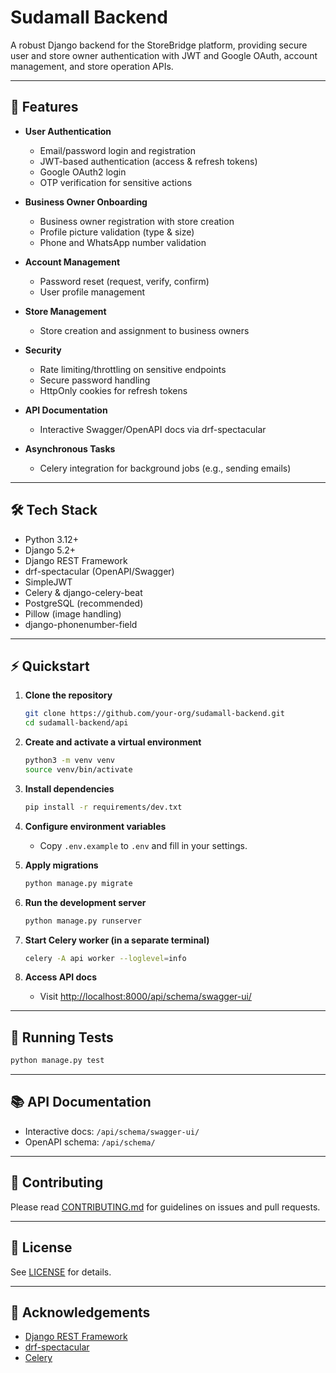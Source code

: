 # Sudamall Backend

A robust Django backend for the StoreBridge platform, providing secure user and store owner authentication with JWT and Google OAuth, account management, and store operation APIs.

---

## 🚀 Features

- **User Authentication**
  - Email/password login and registration
  - JWT-based authentication (access & refresh tokens)
  - Google OAuth2 login
  - OTP verification for sensitive actions

- **Business Owner Onboarding**
  - Business owner registration with store creation
  - Profile picture validation (type & size)
  - Phone and WhatsApp number validation

- **Account Management**
  - Password reset (request, verify, confirm)
  - User profile management

- **Store Management**
  - Store creation and assignment to business owners

- **Security**
  - Rate limiting/throttling on sensitive endpoints
  - Secure password handling
  - HttpOnly cookies for refresh tokens

- **API Documentation**
  - Interactive Swagger/OpenAPI docs via drf-spectacular

- **Asynchronous Tasks**
  - Celery integration for background jobs (e.g., sending emails)

---

## 🛠️ Tech Stack

- Python 3.12+
- Django 5.2+
- Django REST Framework
- drf-spectacular (OpenAPI/Swagger)
- SimpleJWT
- Celery & django-celery-beat
- PostgreSQL (recommended)
- Pillow (image handling)
- django-phonenumber-field

---

## ⚡ Quickstart

1. **Clone the repository**
   ```bash
   git clone https://github.com/your-org/sudamall-backend.git
   cd sudamall-backend/api
   ```

2. **Create and activate a virtual environment**
   ```bash
   python3 -m venv venv
   source venv/bin/activate
   ```

3. **Install dependencies**
   ```bash
   pip install -r requirements/dev.txt
   ```

4. **Configure environment variables**
   - Copy `.env.example` to `.env` and fill in your settings.

5. **Apply migrations**
   ```bash
   python manage.py migrate
   ```

6. **Run the development server**
   ```bash
   python manage.py runserver
   ```

7. **Start Celery worker (in a separate terminal)**
   ```bash
   celery -A api worker --loglevel=info
   ```

8. **Access API docs**
   - Visit [http://localhost:8000/api/schema/swagger-ui/](http://localhost:8000/api/schema/swagger-ui/)

---

## 🧪 Running Tests

```bash
python manage.py test
```

---

## 📚 API Documentation

- Interactive docs: `/api/schema/swagger-ui/`
- OpenAPI schema: `/api/schema/`

---

## 🤝 Contributing

Please read [CONTRIBUTING.md](../CONTRIBUTING.md) for guidelines on issues and pull requests.

---

## 📄 License

See [LICENSE](../LICENSE) for details.

---

## 📝 Acknowledgements

- [Django REST Framework](https://www.django-rest-framework.org/)
- [drf-spectacular](https://drf-spectacular.readthedocs.io/)
- [Celery](https://docs.celeryq.dev/en/stable/)
